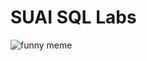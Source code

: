 # SUAI SQL Labs

![funny meme](https://preview.redd.it/ho748qo4svba1.png?auto=webp&s=11dc141987dc68086dbc61a1ce26d3cac81a88b3)
